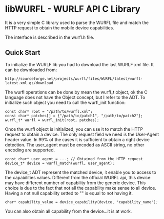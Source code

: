 libWURFL - WURLF API C Library
==============================
It is a very simple C library used to parse the WURFL file and match the
HTTP request to obtain the mobile device capabilities.

The interface is described in the wurfl.h file.

Quick Start
-----------
To initialize the WURLF lib you had to download the last WURLF xml file. 
It can be downloaded from:
    
    http://sourceforge.net/projects/wurfl/files/WURFL/latest/wurfl-latest.xml.gz/download

The wurfl operations can be done by mean the wurfl_t object, ok the C language 
does not have the Object concept, but I refer to the ADT. To initialize such 
object you need to call the wurfl_init function:

    const char* root = "/path/to/wurfl.xml";
    const char* patches[] = {"/path/to/patch1", "/path/to/patch2"};
    wurfl_t* wurfl = wurfl_init(root, patches);

Once the wurfl object is initialized, you can use it to match the HTTP request to 
obtain a device. The only request field we need is the User-Agent header value.
In 99% of the cases it is sufficient to obtain a right device detection. The 
user_agent must be encoded as ASCII string, no other encoding are supported.

    const char* user_agent = ...; // Obtained from the HTTP request
    device_t* device = wurfl_match(wurfl, user_agent);

The device_t ADT represent the matched device, it enable you to access to the 
capabilities values. Different from the official WURFL api, this device may
have different number of capability from the generic device. This choice is due
to the fact that not all the capability make sense to all device. Having a not
null capability setted to "" is equal to not having it.

    char* capability_value = device_capability(device, "capability_name");

You can also obtain all capability from the device...it is at work.